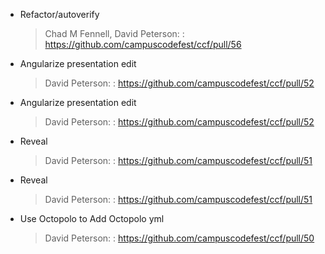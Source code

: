 * Refactor/autoverify

  > Chad M Fennell, David Peterson: : https://github.com/campuscodefest/ccf/pull/56

* Angularize presentation edit

  > David Peterson: : https://github.com/campuscodefest/ccf/pull/52

* Angularize presentation edit

  > David Peterson: : https://github.com/campuscodefest/ccf/pull/52

* Reveal

  > David Peterson: : https://github.com/campuscodefest/ccf/pull/51

* Reveal

  > David Peterson: : https://github.com/campuscodefest/ccf/pull/51

* Use Octopolo to Add Octopolo yml

  > David Peterson: : https://github.com/campuscodefest/ccf/pull/50

